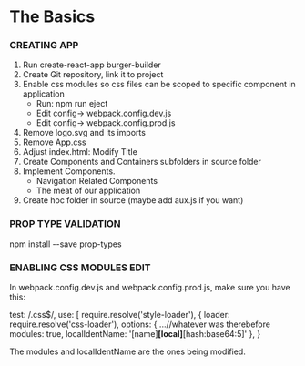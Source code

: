 
# The Basics

### CREATING APP

1. Run create-react-app burger-builder
2. Create Git repository, link it to project
3. Enable css modules so css files can be scoped to specific component in application
    * Run: npm run eject
    * Edit config-> webpack.config.dev.js
    * Edit config-> webpack.config.prod.js
4. Remove logo.svg and its imports
5. Remove App.css
6. Adjust index.html: Modify Title
7. Create Components and Containers subfolders in source folder
8. Implement Components. 
    * Navigation Related Components
    * The meat of our application
9. Create hoc folder in source (maybe add aux.js if you want)


### PROP TYPE VALIDATION

npm install --save prop-types

### ENABLING CSS MODULES EDIT

In webpack.config.dev.js and webpack.config.prod.js, make sure you have this:

test: /\.css$/,
use: [
    require.resolve('style-loader'),
    {
    loader: require.resolve('css-loader'),
    options: {
        ...//whatever was therebefore
        modules: true,
        localIdentName: '[name]__[local]__[hash:base64:5]'
    },
    }

The modules and localIdentName are the ones being modified.
